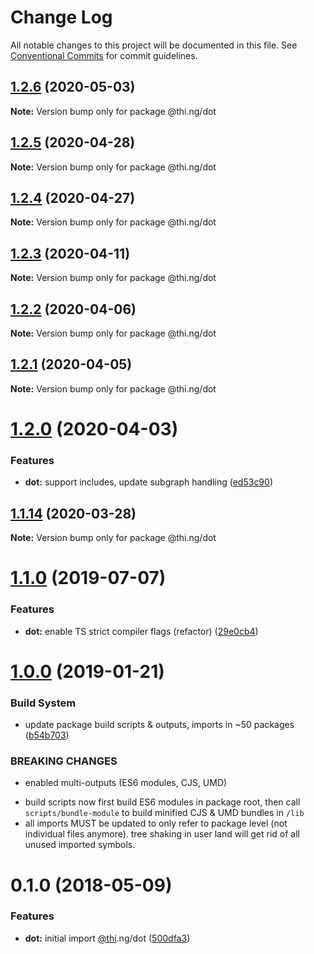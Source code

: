 # Change Log

All notable changes to this project will be documented in this file.
See [Conventional Commits](https://conventionalcommits.org) for commit guidelines.

## [1.2.6](https://github.com/thi-ng/umbrella/compare/@thi.ng/dot@1.2.5...@thi.ng/dot@1.2.6) (2020-05-03)

**Note:** Version bump only for package @thi.ng/dot





## [1.2.5](https://github.com/thi-ng/umbrella/compare/@thi.ng/dot@1.2.4...@thi.ng/dot@1.2.5) (2020-04-28)

**Note:** Version bump only for package @thi.ng/dot





## [1.2.4](https://github.com/thi-ng/umbrella/compare/@thi.ng/dot@1.2.3...@thi.ng/dot@1.2.4) (2020-04-27)

**Note:** Version bump only for package @thi.ng/dot





## [1.2.3](https://github.com/thi-ng/umbrella/compare/@thi.ng/dot@1.2.2...@thi.ng/dot@1.2.3) (2020-04-11)

**Note:** Version bump only for package @thi.ng/dot





## [1.2.2](https://github.com/thi-ng/umbrella/compare/@thi.ng/dot@1.2.1...@thi.ng/dot@1.2.2) (2020-04-06)

**Note:** Version bump only for package @thi.ng/dot





## [1.2.1](https://github.com/thi-ng/umbrella/compare/@thi.ng/dot@1.2.0...@thi.ng/dot@1.2.1) (2020-04-05)

**Note:** Version bump only for package @thi.ng/dot





# [1.2.0](https://github.com/thi-ng/umbrella/compare/@thi.ng/dot@1.1.14...@thi.ng/dot@1.2.0) (2020-04-03)


### Features

* **dot:** support includes, update subgraph handling ([ed53c90](https://github.com/thi-ng/umbrella/commit/ed53c909f7eb41c85c04f55de279e0d82cfed307))





## [1.1.14](https://github.com/thi-ng/umbrella/compare/@thi.ng/dot@1.1.13...@thi.ng/dot@1.1.14) (2020-03-28)

**Note:** Version bump only for package @thi.ng/dot





# [1.1.0](https://github.com/thi-ng/umbrella/compare/@thi.ng/dot@1.0.12...@thi.ng/dot@1.1.0) (2019-07-07)

### Features

* **dot:** enable TS strict compiler flags (refactor) ([29e0cb4](https://github.com/thi-ng/umbrella/commit/29e0cb4))

# [1.0.0](https://github.com/thi-ng/umbrella/compare/@thi.ng/dot@0.1.18...@thi.ng/dot@1.0.0) (2019-01-21)

### Build System

* update package build scripts & outputs, imports in ~50 packages ([b54b703](https://github.com/thi-ng/umbrella/commit/b54b703))

### BREAKING CHANGES

* enabled multi-outputs (ES6 modules, CJS, UMD)

- build scripts now first build ES6 modules in package root, then call
  `scripts/bundle-module` to build minified CJS & UMD bundles in `/lib`
- all imports MUST be updated to only refer to package level
  (not individual files anymore). tree shaking in user land will get rid of
  all unused imported symbols.

<a name="0.1.0"></a>
# 0.1.0 (2018-05-09)

### Features

* **dot:** initial import [@thi](https://github.com/thi).ng/dot ([500dfa3](https://github.com/thi-ng/umbrella/commit/500dfa3))
